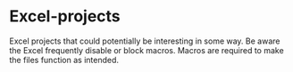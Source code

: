 # Excel-projects
Excel projects that could potentially be interesting in some way.
Be aware the Excel frequently disable or block macros. Macros are required to make the files function as intended.

